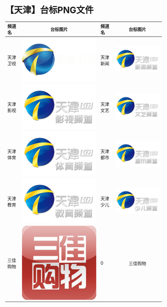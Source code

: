 # 【天津】台标PNG文件
|频道名|台标图片|频道名|台标图片|
|:---|:---:|:---|:---:|
|天津卫视|<img src="https://raw.githubusercontent.com/xiaolvdouya/TV-LOGO/refs/heads/main/%E5%A4%A9%E6%B4%A5/天津卫视.png">|天津新闻|<img src="https://raw.githubusercontent.com/xiaolvdouya/TV-LOGO/refs/heads/main/%E5%A4%A9%E6%B4%A5/天津新闻.png">|
|天津影视|<img src="https://raw.githubusercontent.com/xiaolvdouya/TV-LOGO/refs/heads/main/%E5%A4%A9%E6%B4%A5/天津影视.png">|天津文艺|<img src="https://raw.githubusercontent.com/xiaolvdouya/TV-LOGO/refs/heads/main/%E5%A4%A9%E6%B4%A5/天津文艺.png">|
|天津体育|<img src="https://raw.githubusercontent.com/xiaolvdouya/TV-LOGO/refs/heads/main/%E5%A4%A9%E6%B4%A5/天津体育.png">|天津都市|<img src="https://raw.githubusercontent.com/xiaolvdouya/TV-LOGO/refs/heads/main/%E5%A4%A9%E6%B4%A5/天津都市.png">|
|天津教育|<img src="https://raw.githubusercontent.com/xiaolvdouya/TV-LOGO/refs/heads/main/%E5%A4%A9%E6%B4%A5/天津教育.png">|天津少儿|<img src="https://raw.githubusercontent.com/xiaolvdouya/TV-LOGO/refs/heads/main/%E5%A4%A9%E6%B4%A5/天津少儿.png">|
|三佳购物|<img src="https://raw.githubusercontent.com/xiaolvdouya/TV-LOGO/refs/heads/main/%E5%A4%A9%E6%B4%A5/三佳购物.jpg">|0|三佳购物|<img src="https://raw.githubusercontent.com/xiaolvdouya/TV-LOGO/refs/heads/main/%E5%A4%A9%E6%B4%A5/三佳购物.jpg">|

